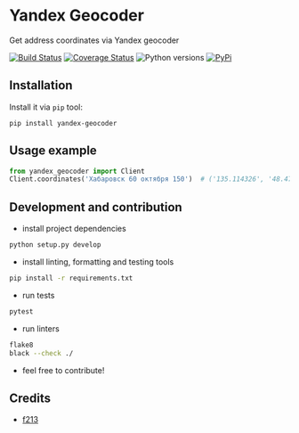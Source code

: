 Yandex Geocoder
===
Get address coordinates via Yandex geocoder

[![Build Status](https://travis-ci.org/sivakov512/yandex-geocoder.svg?branch=master)](https://travis-ci.org/sivakov512/yandex-geocoder)
[![Coverage Status](https://coveralls.io/repos/github/sivakov512/yandex-geocoder/badge.svg?branch=master)](https://coveralls.io/github/sivakov512/yandex-geocoder?branch=master)
![Python versions](https://img.shields.io/pypi/pyversions/yandex-geocoder.svg)
[![PyPi](https://img.shields.io/pypi/v/yandex-geocoder.svg)](https://pypi.python.org/pypi/yandex-geocoder)

Installation
---
Install it via `pip` tool:

``` shell
pip install yandex-geocoder
```

Usage example
---

``` python
from yandex_geocoder import Client
Client.coordinates('Хабаровск 60 октября 150')  # ('135.114326', '48.47839')
```

Development and contribution
---

* install project dependencies
```bash
python setup.py develop
```

* install linting, formatting and testing tools
```bash
pip install -r requirements.txt
```

* run tests
```bash
pytest
```

* run linters
```bash
flake8
black --check ./
```

* feel free to contribute!

Credits
---
- [f213](https://github.com/f213)
